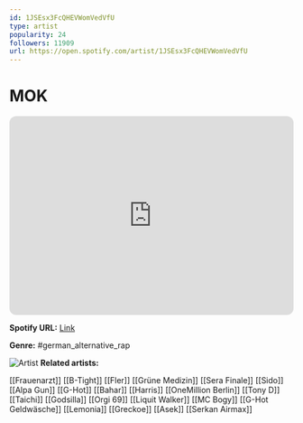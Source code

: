 ```yaml
---
id: 1JSEsx3FcQHEVWomVedVfU
type: artist
popularity: 24
followers: 11909
url: https://open.spotify.com/artist/1JSEsx3FcQHEVWomVedVfU
---
```

# MOK

<iframe style="border-radius:12px" src="https://open.spotify.com/embed/artist/1JSEsx3FcQHEVWomVedVfU" width="100%" height="352" frameBorder="0" allowfullscreen="" allow="autoplay; clipboard-write; encrypted-media; fullscreen; picture-in-picture" loading="lazy"></iframe>

**Spotify URL:** [Link](https://open.spotify.com/artist/1JSEsx3FcQHEVWomVedVfU)

**Genre:**  #german_alternative_rap

![Artist](https://i.scdn.co/image/ab67616d0000b27327369928e1852dfc4161d424)
**Related artists:**

[[Frauenarzt]]
[[B-Tight]]
[[Fler]]
[[Grüne Medizin]]
[[Sera Finale]]
[[Sido]]
[[Alpa Gun]]
[[G-Hot]]
[[Bahar]]
[[Harris]]
[[OneMillion Berlin]]
[[Tony D]]
[[Taichi]]
[[Godsilla]]
[[Orgi 69]]
[[Liquit Walker]]
[[MC Bogy]]
[[G-Hot Geldwäsche]]
[[Lemonia]]
[[Greckoe]]
[[Asek]]
[[Serkan Airmax]]
